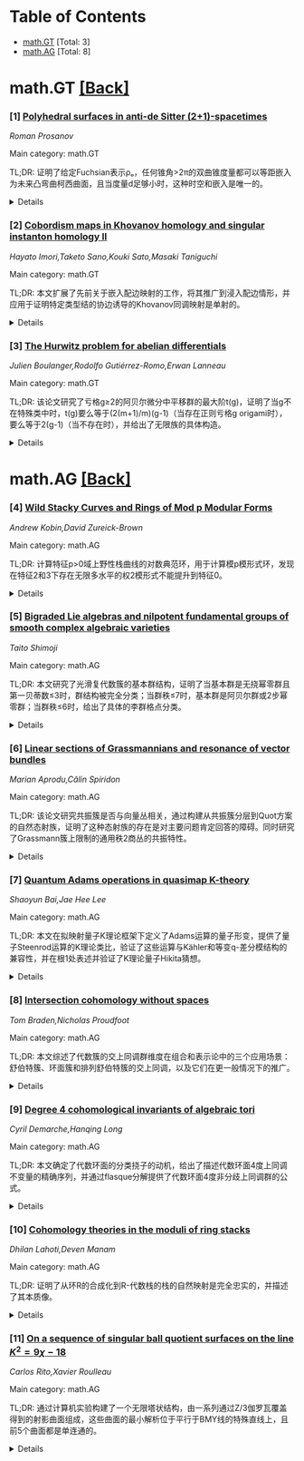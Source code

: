 <div id=toc></div>

# Table of Contents

- [math.GT](#math.GT) [Total: 3]
- [math.AG](#math.AG) [Total: 8]


<div id='math.GT'></div>

# math.GT [[Back]](#toc)

### [1] [Polyhedral surfaces in anti-de Sitter (2+1)-spacetimes](https://arxiv.org/abs/2510.09313)
*Roman Prosanov*

Main category: math.GT

TL;DR: 证明了给定Fuchsian表示ρₒ，任何锥角>2π的双曲锥度量都可以等距嵌入为未来凸弯曲柯西曲面，且当度量d足够小时，这种时空和嵌入是唯一的。


<details>
  <summary>Details</summary>
Motivation: 研究双曲锥度量在反德西特时空中的等距嵌入问题，探索几何结构与时空物理之间的联系。

Method: 使用Fuchsian表示和双曲几何方法，构造未来凸弯曲柯西曲面在反德西特时空中的嵌入。

Result: 证明了锥角>2π的双曲锥度量可以等距嵌入为未来凸弯曲柯西曲面，且在度量足够小时嵌入是唯一的。

Conclusion: 建立了双曲锥度量与反德西特时空之间的对应关系，为几何与物理的交叉研究提供了理论基础。

Abstract: We prove that given a Fuchsian representation $\rho_\circ: \pi_1S \rightarrow
{\rm PSL}(2,\mathbb R)$, where $S$ is a closed oriented surface of genus $\geq
2$, any hyperbolic cone-metric on $S$ with cone-angles $>2\pi$ isometrically
embeds as a future-convex bent Cauchy surface in a globally hyperbolic maximal
Cauchy compact anti-de Sitter (2+1)-spacetime whose left representation is
$\rho_\circ$. Furthermore, we show that such a spacetime and an embedding are
unique provided that $d$ is sufficiently small.

</details>


### [2] [Cobordism maps in Khovanov homology and singular instanton homology II](https://arxiv.org/abs/2510.09399)
*Hayato Imori,Taketo Sano,Kouki Sato,Masaki Taniguchi*

Main category: math.GT

TL;DR: 本文扩展了先前关于嵌入配边映射的工作，将其推广到浸入配边情形，并应用于证明特定类型结的协边诱导的Khovanov同调映射是单射的。


<details>
  <summary>Details</summary>
Motivation: 延续先前在瞬子立方复形上定义配边映射的工作，希望将该构造扩展到浸入配边情形，以处理更一般的配边映射问题。

Method: 扩展了嵌入配边映射的构造，使其适用于浸入配边，并在瞬子立方复形上定义相应的映射。

Result: 证明了对于任意光滑定向（不一定是ribbon）的协边C，如果起始结是二桥环面结，则诱导的约化Khovanov同调映射是单射的，且其左逆由C的逆给出。

Conclusion: 成功将配边映射构造扩展到浸入情形，并获得了关于特定类型结协边诱导映射的单射性结果，为研究结的协边不变性提供了新工具。

Abstract: This paper is a continuation of our previous work, where we defined an
embedded cobordism map on the instanton cube complex that recovers the
cobordism maps both in Khovanov homology and singular instanton theory. In this
paper, we extend this construction to immersed cobordisms. As an application,
we show that, for any smooth, oriented (not necessarily ribbon) concordance $C$
from a two-bridge torus knot, the induced map $\widetilde{Kh}(C)$ on reduced
Khovanov homology is injective, with the left inverse given by the reversal of
$C$.

</details>


### [3] [The Hurwitz problem for abelian differentials](https://arxiv.org/abs/2510.09584)
*Julien Boulanger,Rodolfo Gutiérrez-Romo,Erwan Lanneau*

Main category: math.GT

TL;DR: 该论文研究了亏格g≥2的阿贝尔微分中平移群的最大阶t(g)，证明了当g不在特殊类中时，t(g)要么等于(2(m+1)/m)(g-1)（当存在正则亏格g origami时），要么等于2(g-1)（当不存在时），并给出了无限族的具体构造。


<details>
  <summary>Details</summary>
Motivation: 研究阿贝尔微分中平移群的最大阶t(g)，特别是当亏格g不在已知达到上界4(g-1)的特殊类中时，t(g)的可能取值及其实现条件。

Method: 通过分析正则origami的存在性，结合数论方法，推导t(g)的可能取值公式，并构造无限族的例子来验证理论结果。

Result: 证明了t(g)的两种可能取值公式，发现了m=5是最小的可实现值，构造了满足t(g)=(12/5)(g-1)的无限算术级数，并给出了t(g)=2(g-1)的无限族例子。

Conclusion: 完全分类了不在特殊类中的亏格g对应的t(g)取值，建立了与正则origami存在性的深刻联系，并提供了具体的无限族构造方法。

Abstract: Fix $g \geq 2$. Let $\mathsf{t}(g)$ be the maximal order of the translation
group among all genus-$g$ abelian differentials. By work of Schlage-Puchta and
Weitze-Schmith\"usen, $\mathsf{t}(g) \leq 4(g - 1)$. They also classify the $g$
attaining this bound. We assume $g$ is outside this class.
  We first prove that either $\mathsf{t}(g) = (2(m + 1) / m) (g - 1)$ for some
$m \in \mathbb{N} \setminus \{0\}$, when regular genus-$g$ origamis exist, or
$\mathsf{t}(g) = 2(g - 1)$, when they do not exist.
  In the former case, only some values of $m > 1$ are realizable; $m = 5$ is
the smallest. The resulting set of genera, those satisfying $\mathsf{t}(g) =
(12/5)(g - 1)$, contains infinitely long arithmetic progressions. The same
holds for any odd prime $m$ congruent to $2$ modulo $3$.
  In the latter case, "many" strata of the form $\mathcal{H}(g - 1, g - 1)$,
$\mathcal{H}(2k^q)$ or $\mathcal{H}(k^{2q})$, where $k \geq 1$ is an integer
and $q$ is prime, contain no regular origamis; we derive a complete
classification. As an application, we exhibit infinite families of genera $g$
for which $\mathsf{t}(g) = 2(g - 1)$: $g = p + 1$ for prime $p \geq 5$; $g =
p^2 + 1$ for prime, but not Sophie Germain prime, $p$; and $g = pq + 1$, for
distinct primes $p, q \geq 5$.

</details>


<div id='math.AG'></div>

# math.AG [[Back]](#toc)

### [4] [Wild Stacky Curves and Rings of Mod p Modular Forms](https://arxiv.org/abs/2510.08821)
*Andrew Kobin,David Zureick-Brown*

Main category: math.AG

TL;DR: 计算特征p>0域上野性栈曲线的对数典范环，用于计算模p模形式环，发现在特征2和3下存在无限多水平的权2模形式不能提升到特征0。


<details>
  <summary>Details</summary>
Motivation: 扩展Voight和第二作者的工作，研究特征p>0域上野性栈曲线的对数典范环，以计算模p模形式环，并探索模形式在特征p下的特殊性质。

Method: 通过计算野性栈曲线的对数典范环，推导模p模形式的环结构，特别关注特征2和3的情况。

Result: 成功计算了模p模形式环，发现在特征2和3下存在无限多水平N，使得权2模形式不能提升到特征0。

Conclusion: 该方法有效计算了模p模形式环，揭示了在特定特征下模形式提升性质的限制，对算术几何和模形式理论有重要意义。

Abstract: We extend work of Voight and the second author to compute the log canonical
ring of a wild stacky curve over a field of characteristic $p > 0$, which
allows us to compute rings of mod $p$ modular forms of level $\Gamma_{0}(N)$.
Our approach also reveals that in characteristics $2$ and $3$, there are
infinitely many levels $N$ for which there are weight $2$ modular forms of
level $\Gamma_{0}(N)$ that do not lift to characteristic $0$.

</details>


### [5] [Bigraded Lie algebras and nilpotent fundamental groups of smooth complex algebraic varieties](https://arxiv.org/abs/2510.09026)
*Taito Shimoji*

Main category: math.AG

TL;DR: 本文研究了光滑复代数簇的基本群结构，证明了当基本群是无挠幂零群且第一贝蒂数≤3时，群结构被完全分类；当群秩≤7时，基本群是阿贝尔群或2步幂零群；当群秩≤6时，给出了具体的李群格点分类。


<details>
  <summary>Details</summary>
Motivation: 研究光滑复代数簇的基本群结构，特别是幂零群的情况，以支持Aguilar和Campana提出的幂零(拟)Kähler群猜想。

Method: 利用幂零李代数上的混合Hodge结构的大分次结构来证明主要定理。

Result: 当b₁(X)≤3时，π₁(X,x)同构于ℤ、ℤ²、ℤ³、海森堡群H₃(ℝ)的格点或ℝ×H₃(ℝ)；当群秩≤7时，基本群是阿贝尔群或2步幂零群；当群秩≤6时，给出了具体的李群格点分类。

Conclusion: 主要结果支持了Aguilar和Campana关于幂零(拟)Kähler群的猜想，为光滑复代数簇的基本群结构提供了重要的分类结果。

Abstract: Let $X$ be a smooth complex algebraic variety. Assume that the fundamental
group $\pi_1(X,x)$ is torsion-free nilpotent. We show that if the betti number
$b_1(X)$ is less than or equal to $3$, then $\pi_1(X,x)$ is isomorphic to
$\mathbb{Z}$, $\mathbb{Z}^2$, $\mathbb{Z}^3$, a lattice in the Heisenberg group
$H_3(\mathbb{R})$ or $\mathbb{R}\times H_3(\mathbb{R})$. Moreover we show that
$\pi_1(X,x)$ is abelian or $2$-step nilpotent if the rank of $\pi_1(X,x)$ is
less than or equal to seven. We prove the main theorems by using the bigraded
structures of mixed Hodge structures on nilpotent Lie algebras. In particular,
if the rank of $\pi_1(X,x)$ is less than or equal to six, then we show that
$\pi_1(X,x)$ is a lattice in an abelian Lie group $\mathbb{R}^n$ or a
$(2k+1)$-dimensional Heisenberg group $H_{2k+1}(\mathbb{R})$ or a product group
$\mathbb{R}^m\times H_{2l+1}(\mathbb{R})$ or $H_3(\mathbb{R})\times
H_3(\mathbb{R})$ for some $n=1,2,3,4,5,6$, $k=1,2$ or
$(m,l)=(1,3),(2,3),(3,3),(1,5)$. Our main result supports a conjecture of
nilpotent (quasi-) K\"ahler group provided by Aguilar and Campana.

</details>


### [6] [Linear sections of Grassmannians and resonance of vector bundles](https://arxiv.org/abs/2510.09195)
*Marian Aprodu,Călin Spiridon*

Main category: math.AG

TL;DR: 该论文研究共振簇是否与向量丛相关，通过构建从共振簇分层到Quot方案的自然态射族，证明了这种态射族的存在是对主要问题肯定回答的障碍。同时研究了Grassmann簇上限制的通用秩2商丛的共振特性。


<details>
  <summary>Details</summary>
Motivation: 探讨共振簇与向量丛的关联性问题，理解哪些共振簇可以来源于向量丛，这在代数几何和表示论中具有重要意义。

Method: 构建从共振簇分层到合适Quot方案的自然态射族，并研究Grassmann簇Gr₂(ℂⁿ)上限制的通用秩2商丛的共振特性，特别关注低维情况。

Result: 证明了态射族的存在是对共振簇来源于向量丛的障碍；对Gr₂(ℂ⁶)的分析表明，ℙ⁵中由14条不相交直线组成的任何共振簇都是Mukai工作中出现的某个丛的共振。

Conclusion: 共振簇与向量丛的关联性存在障碍，但在特定情况下（如Gr₂(ℂ⁶)）某些共振簇确实来源于向量丛，这为理解共振簇的几何起源提供了重要线索。

Abstract: This work revolves around the question of whether a given resonance variety
is associated with a vector bundle. We show the existence of a family of
natural morphisms on a stratification of the resonance variety to a suitable
family of a Quot scheme and provide some applications in the curve case. The
existence of this family of morphisms represents an obstruction to
affirmatively answering the main question. In addition, we study the resonance
of restricted universal rank-two quotient bundles over transversal linear
sections of the Grassmann varieties $\operatorname{Gr}_2(\mathbb{C}^n)$, with a
special attention to low-dimensional Grassmannians. These bundles are among the
most natural to consider in this context. The analysis for
$\operatorname{Gr}_2(\mathbb{C}^6)$ shows that any resonance variety in
$\mathbb{P}^5$ consisting of fourteen disjoint lines is the resonance of some
bundle which appeared in the work of Mukai.

</details>


### [7] [Quantum Adams operations in quasimap K-theory](https://arxiv.org/abs/2510.09335)
*Shaoyun Bai,Jae Hee Lee*

Main category: math.AG

TL;DR: 本文在拟映射量子K理论框架下定义了Adams运算的量子形变，提供了量子Steenrod运算的K理论类比，验证了这些运算与Kähler和等变q-差分模结构的兼容性，并在根1处表述并验证了K理论量子Hikita猜想。


<details>
  <summary>Details</summary>
Motivation: 为等变辛Gromov-Witten理论中的量子Steenrod运算提供K理论类比，建立量子形变与微分几何结构之间的联系。

Method: 使用拟映射量子K理论框架，通过ℤ/k-等变化位进行计算，将运算识别为Kähler q-差分联络的p-曲率算子。

Result: 成功定义了Adams运算的量子形变，验证了与Kähler和等变q-差分模结构的兼容性，并在根1处验证了K理论量子Hikita猜想。

Conclusion: 该工作为量子Steenrod运算提供了K理论版本，建立了与微分几何结构的深刻联系，并提出了量子Steenrod运算的间接代数几何定义。

Abstract: We define quantum deformations of Adams operations in $K$-theory, in the
framework of quasimap quantum $K$-theory. They provide $K$-theoretic analogs of
the quantum Steenrod operations from equivariant symplectic Gromov--Witten
theory. We verify the compatibility of these operations with the Kahler and
equivariant $q$-difference module structures, provide sample computations via
$\mathbb{Z}/k$-equivariant localization, and identify them with $p$-curvature
operators of the Kahler $q$-difference connections as studied in
Koroteev-Smirnov. We also formulate and verify a $K$-theoretic quantum Hikita
conjecture at roots of unity, and propose an indirect algebro-geometric
definition of quantum Steenrod operations

</details>


### [8] [Intersection cohomology without spaces](https://arxiv.org/abs/2510.09488)
*Tom Braden,Nicholas Proudfoot*

Main category: math.AG

TL;DR: 本文综述了代数簇的交上同调群维度在组合和表示论中的三个应用场景：舒伯特簇、环面簇和排列舒伯特簇的交上同调，以及它们在更一般情况下的推广。


<details>
  <summary>Details</summary>
Motivation: 探索交上同调群维度如何提供深刻的组合和表示论信息，并展示在更广泛情况下（即使簇不存在）的交上同调构造。

Method: 使用有限偏序集上的组合层理论，包括矩图层、Soergel双模和扇的交上同调等方法。

Result: 建立了三个平行框架：舒伯特簇与Kazhdan-Lusztig多项式、环面簇与g-多项式、排列舒伯特簇与拟阵Kazhdan-Lusztig多项式，并推广到"无空间的交上同调"。

Conclusion: 交上同调理论在组合和表示论中具有广泛应用，即使在缺乏几何背景的情况下也能通过组合方法构造交上同调，为KLS-多项式研究提供了统一视角。

Abstract: We survey three settings in which dimensions of intersection cohomology
groups of algebraic varieties provide deep combinatorial and
representation-theoretic information, and computations of the groups themselves
have been made using combinatorial sheaves on finite posets. These settings are
(1) intersection cohomology of Schubert varieties, the associated
Kazhdan-Lusztig polynomials and their realizations via moment graph sheaves and
Soergel bimodules; (2) intersection cohomology of toric varieties, the
associated g-polynomials of convex polytopes, and their realization via the
theory of intersection cohomology of fans; and (3) intersection cohomology of
arrangement Schubert varieties, the associated Kazhdan-Lusztig polynomials of
matroids, and their realization via intersection cohomology of matroids. In all
three settings these constructions are valid in more general situations where
the variety does not exist, leading to "intersection cohomology without
spaces." We give parallel presentations of these three stories, highlighting
applications to KLS-polynomials.

</details>


### [9] [Degree 4 cohomological invariants of algebraic tori](https://arxiv.org/abs/2510.09552)
*Cyril Demarche,Hanqing Long*

Main category: math.AG

TL;DR: 本文确定了代数环面的分类挠子的动机，给出了描述代数环面4度上同调不变量的精确序列，并通过flasque分解提供了代数环面4度非分歧上同调群的公式。


<details>
  <summary>Details</summary>
Motivation: 确定代数环面分类挠子的动机，以更好地理解代数环面的上同调不变量。

Method: 利用Blinstein和Merkurjev的结果，通过flasque分解方法来研究代数环面的上同调群。

Result: 得到了描述代数环面4度上同调不变量的精确序列，并给出了4度非分歧上同调群的公式。

Conclusion: 通过确定分类挠子的动机，成功描述了代数环面的4度上同调不变量，为相关研究提供了新的工具和公式。

Abstract: In this paper, we determine the motive of the classifying torsor of an
algebraic torus. As a result, we give an exact sequence describing the degree 4
cohomological invariants of algebraic tori. Using results by Blinstein and
Merkurjev, this provides a formula for the degree 4 unramified cohomology group
of an algebraic torus, via a flasque resolution.

</details>


### [10] [Cohomology theories in the moduli of ring stacks](https://arxiv.org/abs/2510.09582)
*Dhilan Lahoti,Deven Manam*

Main category: math.AG

TL;DR: 证明了从环R的合成化到R-代数栈的栈的自然映射是完全忠实的，并描述了其本质像。


<details>
  <summary>Details</summary>
Motivation: 回答Drinfeld提出的问题，研究不同数学设置下的代数栈结构。

Method: 使用合成化构造和代数栈理论，分析自然映射的性质。

Result: 证明了该自然映射是完全忠实的，并给出了本质像的刻画。

Conclusion: 在特征0的过滤de Rham、ℓ=p的étale和Betti设置下也得到了类似结果。

Abstract: We show that the natural map from the syntomification of a ring $R$ to the
stack of $R$-algebra stacks is fully faithful, answering a question of
Drinfeld, and we describe its essential image in terms of underlying monoid
stacks. We also give similar statements in the characteristic 0 filtered de
Rham, $\ell = p$ \'etale, and Betti settings.

</details>


### [11] [On a sequence of singular ball quotient surfaces on the line $K^2=9χ-18$](https://arxiv.org/abs/2510.09588)
*Carlos Rito,Xavier Roulleau*

Main category: math.AG

TL;DR: 通过计算机实验构建了一个无限塔状结构，由一系列通过Z/3伽罗瓦覆盖得到的射影曲面组成，这些曲面的最小解析位于平行于BMY线的特殊直线上，且前5个曲面都是单连通的。


<details>
  <summary>Details</summary>
Motivation: 从Cartwright-Steger曲面的基本群计算机实验出发，研究这些特殊曲面的拓扑性质和几何结构。

Method: 构造一个无限塔状结构，通过连续的Z/3伽罗瓦覆盖X_n→X_{n-1}得到射影曲面，并计算其最小解析的基本群。

Result: 对于n=1到5，最小解析曲面X̃_n的基本群都是平凡的，即单连通。这些曲面位于K²=9χ-18的特殊直线上。

Conclusion: 基于几何构造的性质，推测所有X̃_n都是单连通的，这为研究平行于BMY线的曲面提供了新的视角。

Abstract: Starting from computer experiments with the fundamental group of the
Cartwright--Steger surface, we construct an infinite tower $(X_n)_{n\ge 1}$ of
normal projective surfaces obtained by successive $\mathbb Z/3$-Galois covers
$X_{n}\to X_{n-1}$. For $n>1$, their minimal resolutions $\widetilde{X}_n$ lie
on the line $K^2 = 9\chi - 18$ (equivalently $c_1^2 = 3c_2 - 72$), which is
parallel to the Bogomolov--Miyaoka--Yau line $K^2 = 9\chi$ of ball quotients.
We compute the fundamental groups for the first cases, showing that
$\pi_1(\widetilde{X}_n)=1$ for $n=1,\ldots,5$. Motivated by the geometry of the
construction, we conjecture that all $\widetilde{X}_n$ are simply connected.

</details>
